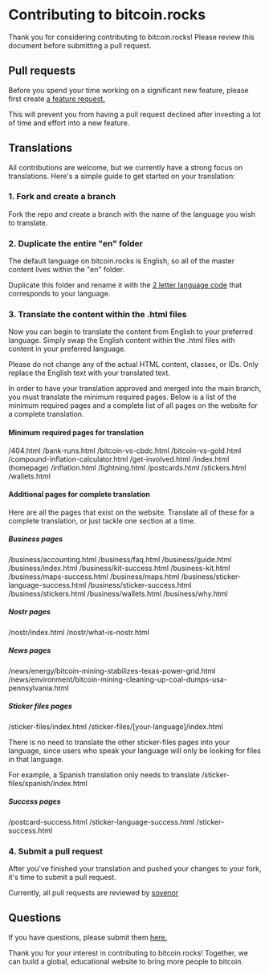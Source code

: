 # Contributing to bitcoin.rocks
Thank you for considering contributing to bitcoin.rocks! Please review this document before submitting a pull request.

## Pull requests
Before you spend your time working on a significant new feature, please first create [a feature request.](https://github.com/sovenor/bitcoin-rocks/discussions/categories/ideas)

This will prevent you from having a pull request declined after investing a lot of time and effort into a new feature.

## Translations
All contributions are welcome, but we currently have a strong focus on translations. Here's a simple guide to get started on your translation:

### 1. Fork and create a branch
Fork the repo and create a branch with the name of the language you wish to translate.

### 2. Duplicate the entire "en" folder
The default language on bitcoin.rocks is English, so all of the master content lives within the "en" folder.

Duplicate this folder and rename it with the [2 letter language code](https://en.wikipedia.org/wiki/List_of_ISO_639_language_codes) that corresponds to your language.

### 3. Translate the content within the .html files
Now you can begin to translate the content from English to your preferred language. Simply swap the English content within the .html files with content in your preferred language.

Please do not change any of the actual HTML content, classes, or IDs. Only replace the English text with your translated text.

In order to have your translation approved and merged into the main branch, you must translate the minimum required pages. Below is a list of the minimum required pages and a complete list of all pages on the website for a complete translation.

#### Minimum required pages for translation
/404.html
/bank-runs.html
/bitcoin-vs-cbdc.html
/bitcoin-vs-gold.html
/compound-inflation-calculator.html
/get-involved.html
/index.html (homepage)
/inflation.html
/lightning.html
/postcards.html
/stickers.html
/wallets.html

#### Additional pages for complete translation
Here are all the pages that exist on the website. Translate all of these for a complete translation, or just tackle one section at a time.

##### Business pages
/business/accounting.html
/business/faq.html
/business/guide.html
/business/index.html
/business/kit-success.html
/business-kit.html
/business/maps-success.html
/business/maps.html
/business/sticker-language-success.html
/business/sticker-success.html
/business/stickers.html
/business/wallets.html
/business/why.html

##### Nostr pages
/nostr/index.html
/nostr/what-is-nostr.html

##### News pages
/news/energy/bitcoin-mining-stabilizes-texas-power-grid.html
/news/environment/bitcoin-mining-cleaning-up-coal-dumps-usa-pennsylvania.html

##### Sticker files pages
/sticker-files/index.html
/sticker-files/[your-language]/index.html

There is no need to translate the other sticker-files pages into your language, since users who speak your language will only be looking for files in that language.

For example, a Spanish translation only needs to translate /sticker-files/spanish/index.html

##### Success pages
/postcard-success.html
/sticker-language-success.html
/sticker-success.html

### 4. Submit a pull request
After you've finished your translation and pushed your changes to your fork, it's time to submit a pull request.

Currently, all pull requests are reviewed by [sovenor](https://github.com/sovenor)

## Questions
If you have questions, please submit them [here.](https://github.com/sovenor/bitcoin-rocks/discussions/categories/q-a)

Thank you for your interest in contributing to bitcoin.rocks! Together, we can build a global, educational website to bring more people to bitcoin.
